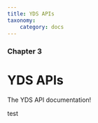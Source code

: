 ```yaml
---
title: YDS APIs
taxonomy:
    category: docs
---
```


### Chapter 3

# YDS APIs


The YDS API documentation!

test